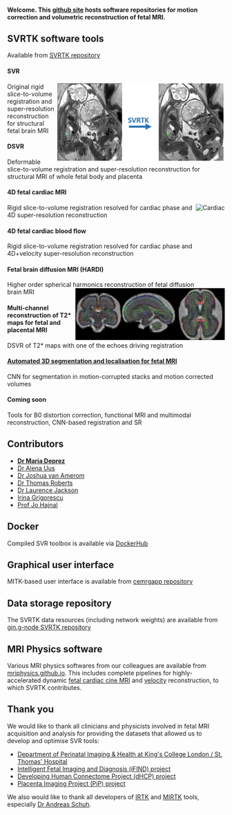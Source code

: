 #### Welcome. This [github site](https://github.com/SVRTK) hosts software repositories for motion correction and volumetric reconstruction of fetal MRI.

## SVRTK software tools
Available from [SVRTK repository](https://github.com/SVRTK/SVRTK)

#### SVR 
<img src="SVRTKlogo.png" alt="DSVR" height="180" align ="right" />
Original rigid slice-to-volume registration and super-resolution reconstruction for structural fetal brain MRI

#### DSVR 
Deformable slice-to-volume registration and super-resolution reconstruction for structural MRI of whole fetal body and placenta

#### 4D fetal cardiac MRI
<img src="cardiac.gif" alt="Cardiac" height="180" align ="right" />
Rigid slice-to-volume registration resolved for cardiac phase and 4D super-resolution reconstruction

#### 4D fetal cardiac blood flow
Rigid slice-to-volume registration resolved for cardiac phase and 4D+velocity super-resolution reconstruction

#### Fetal brain diffusion MRI (HARDI)
Higher order spherical harmonics reconstruction of fetal diffusion brain MRI
<img src="SH.png" alt="Diffusion" height="120" align ="right" />

#### Multi-channel reconstruction of T2* maps for fetal and placental MRI
DSVR of T2* maps with one of the echoes driving registration

#### [Automated 3D segmentation and localisation for fetal MRI](https://github.com/SVRTK/Segmentation_FetalMRI)
CNN for segmentation in motion-corrupted stacks and motion corrected volumes 

#### Coming soon
Tools for B0 distortion correction, functional MRI and multimodal reconstruction, CNN-based registration and SR

## Contributors

* **[Dr Maria Deprez](https://kclpure.kcl.ac.uk/portal/maria.deprez.html)**
* [Dr Alena Uus](https://kclpure.kcl.ac.uk/portal/alena.1.uus.html)
* [Dr Joshua van Amerom](https://kclpure.kcl.ac.uk/portal/en/persons/joshua-van-amerom(e4307a05-28a4-4f63-9f01-7f8aacead352).html)
* [Dr Thomas Roberts](https://kclpure.kcl.ac.uk/portal/t.roberts.html)
* [Dr Laurence Jackson](https://kclpure.kcl.ac.uk/portal/laurence.jackson.html)
* [Irina Grigorescu](https://kclpure.kcl.ac.uk/portal/en/persons/irina-grigorescu(ca5d1541-edaf-4153-aecb-4a26c3d07bf1).html)
* [Prof Jo Hajnal](https://kclpure.kcl.ac.uk/portal/jo.hajnal.html)



## Docker 
Compiled SVR toolbox is available via [DockerHub](https://hub.docker.com/repository/docker/fetalsvrtk/svrtk)


## Graphical user interface
MITK-based user interface is available from [cemrgapp repository](https://github.com/SVRTK/cemrgapp)


## Data storage repository 
The SVRTK data resources (including network weights) are available from [gin.g-node SVRTK repository](https://gin.g-node.org/SVRTK)


## MRI Physics software
Various MRI physics softwares from our colleagues are available from [mriphysics.github.io](http://mriphysics.github.io/). This includes complete pipelines for highly-accelerated dynamic [fetal cardiac cine MRI](http://mriphysics.github.io/fetalcmr.html) and [velocity](https://github.com/mriphysics/fetal_cmr_4d) reconstruction, to which SVRTK contributes.


## Thank you
We would like to thank all clinicians and physicists involved in fetal MRI acquisition and analysis for providing the datasets that allowed us to develop and optimise SVR tools:
* [Department of Perinatal Imaging & Health at King's College London / St. Thomas' Hospital](https://kclpure.kcl.ac.uk/portal/en/organisations/perinatal-imaging--health(fa53f340-67e7-4f72-9335-3992a13441ef).html)
* [Intelligent Fetal Imaging and Diagnosis (iFIND) project](http://www.ifindproject.com/)
* [Developing Human Connectome Project (dHCP) project](http://www.developingconnectome.org/project/)
* [Placenta Imaging Project (PiP) project](https://placentaimagingproject.org/project/)

We also would like to thank all developers of [IRTK](https://github.com/BioMedIA/IRTK) and [MIRTK](https://github.com/BioMedIA/MIRTK) tools, especially [Dr Andreas Schuh](https://github.com/schuhschuh). 


